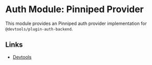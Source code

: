 # Auth Module: Pinniped Provider

This module provides an Pinniped auth provider implementation for `@devtools/plugin-auth-backend`.

## Links

- [Devtools](https://devtools.khulnasoft.com)
